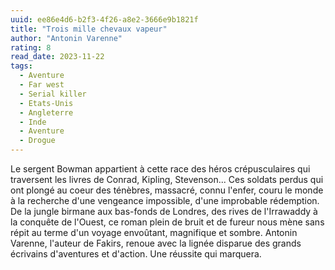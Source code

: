 ```yaml
---
uuid: ee86e4d6-b2f3-4f26-a8e2-3666e9b1821f
title: "Trois mille chevaux vapeur"
author: "Antonin Varenne"
rating: 8
read_date: 2023-11-22
tags:
  - Aventure
  - Far west
  - Serial killer
  - Etats-Unis
  - Angleterre
  - Inde
  - Aventure
  - Drogue
---
```


Le sergent Bowman appartient à cette race des héros crépusculaires qui traversent les livres de Conrad, Kipling, Stevenson... Ces soldats perdus qui ont plongé au coeur des ténèbres, massacré, connu l'enfer, couru le monde à la recherche d'une vengeance impossible, d'une improbable rédemption. De la jungle birmane aux bas-fonds de Londres, des rives de l'Irrawaddy à la conquête de l'Ouest, ce roman plein de bruit et de fureur nous mène sans répit au terme d'un voyage envoûtant, magnifique et sombre. Antonin Varenne, l'auteur de Fakirs, renoue avec la lignée disparue des grands écrivains d'aventures et d'action. Une réussite qui marquera.